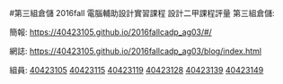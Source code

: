 #第三組倉儲
2016fall 電腦輔助設計實習課程 設計二甲課程評量 第三組倉儲:

簡報: https://40423105.github.io/2016fallcadp_ag03/#/

網誌: https://40423105.github.io/2016fallcadp_ag03/blog/index.html

組員:
<a href="https://40423105.github.io/2016fallcadp_ag03/40423105/#/">40423105</a>
<a href="https://40423115.github.io/2016fallcadp_ag03/40423115/#/">40423115</a>
<a href="https://40423119.github.io/2016fallcadp_ag03/40423119/#/">40423119</a>
<a href="https://40423128.github.io/2016fallcadp_ag03/40423128/#/">40423128</a>
<a href="https://40423139.github.io/2016fallcadp_ag03/40423139/#/">40423139</a>
<a href="https://40423149.github.io/2016fallcadp_ag03/40423149/#/">40423149</a>
